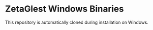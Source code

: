 # ZetaGlest Windows Binaries

This repository is automatically cloned during installation on Windows.

